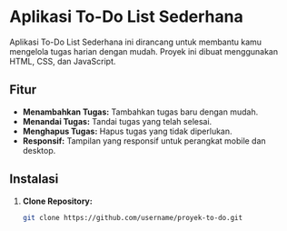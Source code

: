 # Aplikasi To-Do List Sederhana

Aplikasi To-Do List Sederhana ini dirancang untuk membantu kamu mengelola tugas harian dengan mudah. Proyek ini dibuat menggunakan HTML, CSS, dan JavaScript.

## Fitur
- **Menambahkan Tugas:** Tambahkan tugas baru dengan mudah.
- **Menandai Tugas:** Tandai tugas yang telah selesai.
- **Menghapus Tugas:** Hapus tugas yang tidak diperlukan.
- **Responsif:** Tampilan yang responsif untuk perangkat mobile dan desktop.

## Instalasi
1. **Clone Repository:**
   ```bash
   git clone https://github.com/username/proyek-to-do.git
